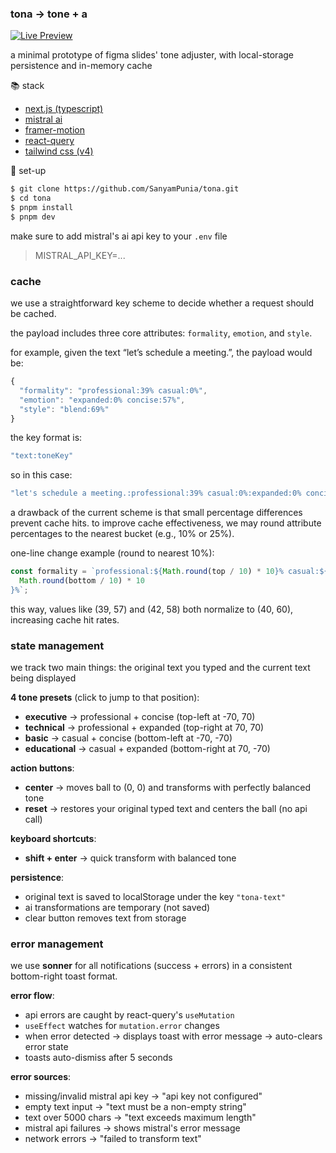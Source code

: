 ### tona → tone + a

[![Live Preview](https://img.shields.io/badge/live-preview-black?style=flat&logo=vercel)](https://tona-nine.vercel.app/)

a minimal prototype of figma slides' tone adjuster, with local-storage persistence and in-memory cache

📚 stack

- [next.js (typescript)](https://nextjs.org/)
- [mistral ai](https://mistral.ai/)
- [framer-motion](https://motion.dev/)
- [react-query](https://tanstack.com/query/latest)
- [tailwind css (v4)](https://tailwindcss.com/)

🔌 set-up

```bash
$ git clone https://github.com/SanyamPunia/tona.git
$ cd tona
$ pnpm install
$ pnpm dev
```

make sure to add mistral's ai api key to your `.env` file

> MISTRAL_API_KEY=...

### cache

we use a straightforward key scheme to decide whether a request should be cached.

the payload includes three core attributes: `formality`, `emotion`, and `style`.

for example, given the text “let’s schedule a meeting.”, the payload would be:

```ts
{
  "formality": "professional:39% casual:0%",
  "emotion": "expanded:0% concise:57%",
  "style": "blend:69%"
}
```

the key format is:

```bash
"text:toneKey"
```

so in this case:

```bash
"let's schedule a meeting.:professional:39% casual:0%:expanded:0% concise:57%:blend:69%"
```

a drawback of the current scheme is that small percentage differences prevent cache hits. to improve cache effectiveness, we may round attribute percentages to the nearest bucket (e.g., 10% or 25%).

one-line change example (round to nearest 10%):

```ts
const formality = `professional:${Math.round(top / 10) * 10}% casual:${
  Math.round(bottom / 10) * 10
}%`;
```

this way, values like (39, 57) and (42, 58) both normalize to (40, 60), increasing cache hit rates.

### state management

we track two main things: the original text you typed and the current text being displayed

**4 tone presets** (click to jump to that position):

- **executive** → professional + concise (top-left at -70, 70)
- **technical** → professional + expanded (top-right at 70, 70)
- **basic** → casual + concise (bottom-left at -70, -70)
- **educational** → casual + expanded (bottom-right at 70, -70)

**action buttons**:

- **center** → moves ball to (0, 0) and transforms with perfectly balanced tone
- **reset** → restores your original typed text and centers the ball (no api call)

**keyboard shortcuts**:

- **shift + enter** → quick transform with balanced tone

**persistence**:

- original text is saved to localStorage under the key `"tona-text"`
- ai transformations are temporary (not saved)
- clear button removes text from storage

### error management

we use **sonner** for all notifications (success + errors) in a consistent bottom-right toast format.

**error flow**:

- api errors are caught by react-query's `useMutation`
- `useEffect` watches for `mutation.error` changes
- when error detected → displays toast with error message → auto-clears error state
- toasts auto-dismiss after 5 seconds

**error sources**:

- missing/invalid mistral api key → "api key not configured"
- empty text input → "text must be a non-empty string"
- text over 5000 chars → "text exceeds maximum length"
- mistral api failures → shows mistral's error message
- network errors → "failed to transform text"
